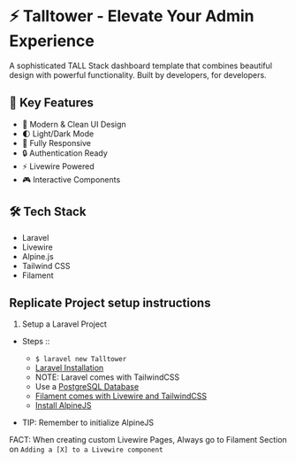 # ⚡️ Talltower - Elevate Your Admin Experience

A sophisticated TALL Stack dashboard template that combines beautiful design with powerful functionality. Built by developers, for developers.

## 🎯 Key Features

-   🎨 Modern & Clean UI Design
-   🌓 Light/Dark Mode
-   📱 Fully Responsive
-   🔒 Authentication Ready
-   ⚡️ Livewire Powered
-   🎮 Interactive Components

## 🛠 Tech Stack

-   Laravel
-   Livewire
-   Alpine.js
-   Tailwind CSS
-   Filament

## Replicate Project setup instructions

1. Setup a Laravel Project

-   Steps ::
    -   `$ laravel new Talltower`
    -   [Laravel Installation](https://laravel.com/docs/11.x#creating-an-application)
    -   NOTE: Laravel comes with TailwindCSS
    -   Use a [PostgreSQL Database](https://www.postgresql.org/download/)
    -   [Filament comes with Livewire and TailwindCSS](https://filamentphp.com/docs/3.x/panels/installation)
    -   [Install AlpineJS](https://alpinejs.dev/essentials/installation#as-a-module)

- TIP: Remember to initialize AlpineJS


FACT: When creating custom Livewire Pages, Always go to Filament Section on 
`Adding a [X] to a Livewire component`